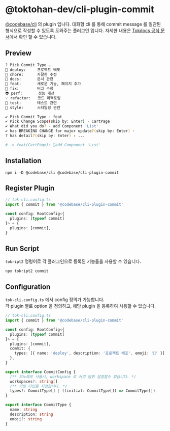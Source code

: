 # @toktohan-dev/cli-plugin-commit

[@codebase/cli](../../cli/README.md) 의 plugin 입니다.
대화형 cli 를 통해 commit message 를 일관된 형식으로 작성할 수 있도록 도와주는 플러그인 입니다. 자세한 내용은 [Tokdocs 공식 문서](https://www.codebase.page/docs/docs/tokript/Offical%20Plugins/commit)에서 확인 할 수 있습니다.

## Preview

```bash
? Pick Commit Type …
🚀 deploy:     프로젝트 배포
🤖 chore:      자잘한 수정
📝 docs:       문서 관련
🎸 feat:       새로운 기능, 페이지 추가
🐛 fix:        버그 수정
👽 perf:       성능 개선
💡 refactor:   코드 리팩토링
💍 test:       테스트 관련
🎨 style:      스타일링 관련

✔ Pick Commit Type · feat
✔ Pick Change Scope(skip by: Enter) · CartPage
✔ What did you do? · add Component 'List'
✔ has BREAKING CHANGE for major update?(skip by: Enter) ·
? has detail?(skip by: Enter) › ...

# -> feat(CartPage): 🎸add Component 'List'
```

## Installation

```
npm i -D @codebase/cli @codebase/cli-plugin-commit
```

## Register Plugin

```ts
// tok-cli.config.ts
import { commit } from '@codebase/cli-plugin-commit'

const config: RootConfig<{
  plugins: [typeof commit]
}> = {
  plugins: [commit],
}
```

## Run Script

`tokript2` 명령어로 각 플러그인으로 등록된 기능들을 사용할 수 있습니다.

```
npx tokript2 commit
```

## Configuration

`tok-cli.config.ts` 에서 config 정의가 가능합니다.<br/>
각 plugin 별로 option 을 정의하고, 해당 plugin 을 등록하여 사용할 수 있습니다.

```ts
// tok-cli.config.ts
import { commit } from '@codebase/cli-plugin-commit'

const config: RootConfig<{
  plugins: [typeof commit]
}> = {
  plugins: [commit],
  commit: {
    types: [{ name: 'deploy', description: '프로젝트 배포', emoji: '🚀' }],
  },
}
```

```ts
export interface CommitConfig {
  /** 모노래포 사용시, workspace 로 커밋 범위 설정할수 있습니다. */
  workspaces?: string[]
  /** 커밋 타입을 지정합니다. */
  types?: CommitType[] | ((initial: CommitType[]) => CommitType[])
}

export interface CommitType {
  name: string
  description: string
  emoji?: string
}
```
